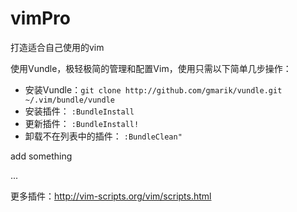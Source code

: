 # vimPro

打造适合自己使用的vim

使用Vundle，极轻极简的管理和配置Vim，使用只需以下简单几步操作：

- 安装Vundle：`git clone http://github.com/gmarik/vundle.git ~/.vim/bundle/vundle`
- 安装插件： `:BundleInstall`
- 更新插件： `:BundleInstall!`
- 卸载不在列表中的插件： `:BundleClean"`

add something

...

更多插件：http://vim-scripts.org/vim/scripts.html
